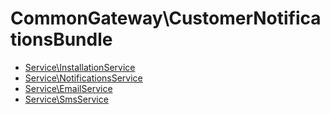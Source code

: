 # CommonGateway\CustomerNotificationsBundle

* [Service\InstallationService](Service/InstallationService.md) 
* [Service\NotificationsService](Service/NotificationsService.md) 
* [Service\EmailService](Service/EmailService.md) 
* [Service\SmsService](Service/SmsService.md) 
